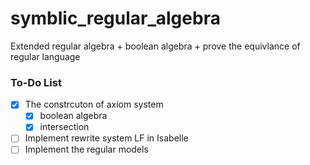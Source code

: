 # symblic_regular_algebra

Extended regular algebra + boolean algebra + prove the equivlance of regular language

### To-Do List

- [x] The constrcuton of axiom system 
  - [x] boolean algebra 
  - [x] intersection 
- [ ] Implement rewrite system LF in Isabelle
- [ ] Implement the regular models 
